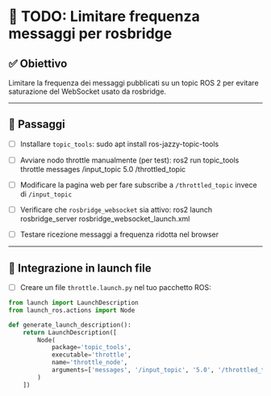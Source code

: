 # 📝 TODO: Limitare frequenza messaggi per rosbridge

## ✅ Obiettivo
Limitare la frequenza dei messaggi pubblicati su un topic ROS 2 per evitare saturazione del WebSocket usato da rosbridge.

---

## 🔧 Passaggi

- [ ] Installare `topic_tools`:
      sudo apt install ros-jazzy-topic-tools

- [ ] Avviare nodo throttle manualmente (per test):
      ros2 run topic_tools throttle messages /input_topic 5.0 /throttled_topic

- [ ] Modificare la pagina web per fare subscribe a `/throttled_topic` invece di `/input_topic`

- [ ] Verificare che `rosbridge_websocket` sia attivo:
      ros2 launch rosbridge_server rosbridge_websocket_launch.xml

- [ ] Testare ricezione messaggi a frequenza ridotta nel browser

---

## 🚀 Integrazione in launch file

- [ ] Creare un file `throttle.launch.py` nel tuo pacchetto ROS:

```python
from launch import LaunchDescription
from launch_ros.actions import Node

def generate_launch_description():
    return LaunchDescription([
        Node(
            package='topic_tools',
            executable='throttle',
            name='throttle_node',
            arguments=['messages', '/input_topic', '5.0', '/throttled_topic']
        )
    ])